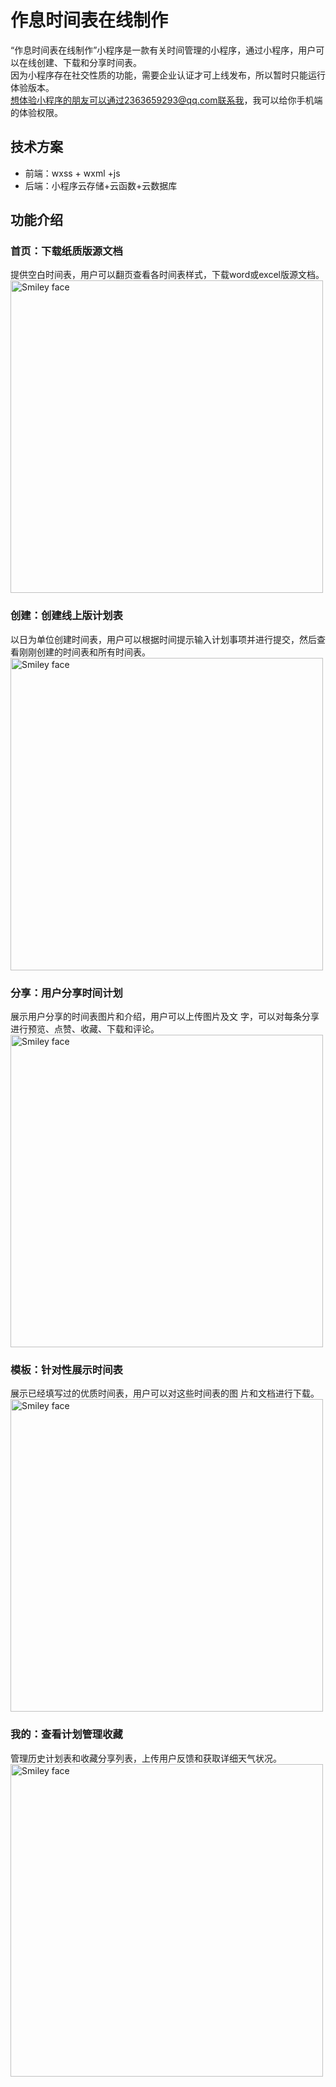 # 作息时间表在线制作

“作息时间表在线制作”小程序是一款有关时间管理的小程序，通过小程序，用户可以在线创建、下载和分享时间表。  
因为小程序存在社交性质的功能，需要企业认证才可上线发布，所以暂时只能运行体验版本。  
想体验小程序的朋友可以通过2363659293@qq.com联系我，我可以给你手机端的体验权限。
## 技术方案
- 前端：wxss + wxml +js
- 后端：小程序云存储+云函数+云数据库
## 功能介绍
 ### 首页：下载纸质版源文档
提供空白时间表，用户可以翻页查看各时间表样式，下载word或excel版源文档。
<img src="http://r.photo.store.qq.com/psb?/V12j8otr3D6JqY/FyZvGannCe3z8ZTP7eDZ77InRkaawIc0xfb4lC0eyck!/r/dDUBAAAAAAAA" alt="Smiley face" width="500">
### 创建：创建线上版计划表
以日为单位创建时间表，用户可以根据时间提示输入计划事项并进行提交，然后查看刚刚创建的时间表和所有时间表。
<img src="http://r.photo.store.qq.com/psb?/V12j8otr3D6JqY/X4p9279H4rlamVuXC6Krjb1SRk9M1.vGAUm4brNTkfk!/r/dD4BAAAAAAAA" alt="Smiley face" width="500">
### 分享：用户分享时间计划
展示用户分享的时间表图片和介绍，用户可以上传图片及文	字，可以对每条分享进行预览、点赞、收藏、下载和评论。
<img src="http://r.photo.store.qq.com/psb?/V12j8otr3D6JqY/2V0ZtOUPyIBOUWvfis5cuZN38.r5n987m.*ax5ywGMI!/r/dFMBAAAAAAAA" alt="Smiley face" width="500">
### 模板：针对性展示时间表
展示已经填写过的优质时间表，用户可以对这些时间表的图	片和文档进行下载。
<img src="http://r.photo.store.qq.com/psb?/V12j8otr3D6JqY/pdzjGkfkNNSZEJTP.qY*50iDY3b*I*RU2hdVLpJybKo!/r/dMMAAAAAAAAA" alt="Smiley face" width="500">
### 我的：查看计划管理收藏
管理历史计划表和收藏分享列表，上传用户反馈和获取详细天气状况。
<img src="http://r.photo.store.qq.com/psb?/V12j8otr3D6JqY/kETRiybcRc9wviOne1sNfV8hmUc9tI6cvkk2HVoWS*Q!/r/dFYBAAAAAAAA" alt="Smiley face" width="500">

